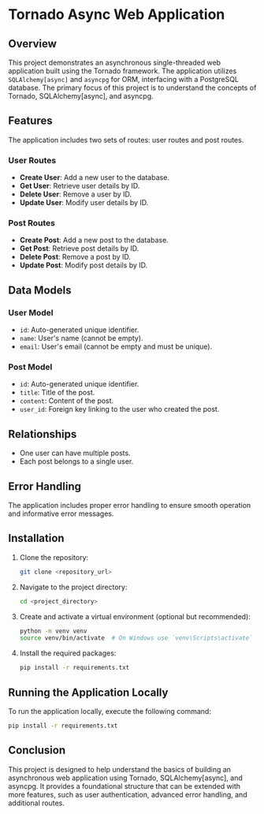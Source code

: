 # Tornado Async Web Application

## Overview

This project demonstrates an asynchronous single-threaded web application built using the Tornado framework. The application utilizes `SQLAlchemy[async]` and `asyncpg` for ORM, interfacing with a PostgreSQL database. The primary focus of this project is to understand the concepts of Tornado, SQLAlchemy[async], and asyncpg.

## Features

The application includes two sets of routes: user routes and post routes. 

### User Routes
- **Create User**: Add a new user to the database.
- **Get User**: Retrieve user details by ID.
- **Delete User**: Remove a user by ID.
- **Update User**: Modify user details by ID.

### Post Routes
- **Create Post**: Add a new post to the database.
- **Get Post**: Retrieve post details by ID.
- **Delete Post**: Remove a post by ID.
- **Update Post**: Modify post details by ID.

## Data Models

### User Model
- `id`: Auto-generated unique identifier.
- `name`: User's name (cannot be empty).
- `email`: User's email (cannot be empty and must be unique).

### Post Model
- `id`: Auto-generated unique identifier.
- `title`: Title of the post.
- `content`: Content of the post.
- `user_id`: Foreign key linking to the user who created the post.

## Relationships
- One user can have multiple posts.
- Each post belongs to a single user.

## Error Handling
The application includes proper error handling to ensure smooth operation and informative error messages.

## Installation
1. Clone the repository:
   ```sh
   git clone <repository_url>
2. Navigate to the project directory:
   ```sh
   cd <project_directory>
3. Create and activate a virtual environment (optional but recommended):
   ```sh
   python -m venv venv
   source venv/bin/activate  # On Windows use `venv\Scripts\activate`
4. Install the required packages:
    ```sh
    pip install -r requirements.txt

## Running the Application Locally
To run the application locally, execute the following command:
```sh
pip install -r requirements.txt
```
## Conclusion
This project is designed to help understand the basics of building an asynchronous web application using Tornado, SQLAlchemy[async], and asyncpg. It provides a foundational structure that can be extended with more features, such as user authentication, advanced error handling, and additional routes.